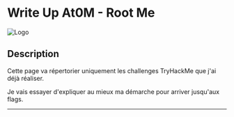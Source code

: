 # Write Up At0M - Root Me
![Logo](https://marc-emmanuel9.github.io/TryHackMe/Ressources/logo.png)
## Description

Cette page va répertorier uniquement les challenges TryHackMe que j'ai déjà réaliser.

Je vais essayer d'expliquer au mieux ma démarche pour arriver jusqu'aux flags.

-------------